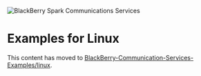 ![BlackBerry Spark Communications Services](https://developer.blackberry.com/files/bbm-enterprise/documents/guide/resources/images/bnr-bbm-enterprise-sdk-title.png)

# Examples for Linux

This content has moved to [BlackBerry-Communication-Services-Examples/linux](https://github.com/blackberry/BlackBerry-Communication-Services-Examples/blob/master/linux/).
